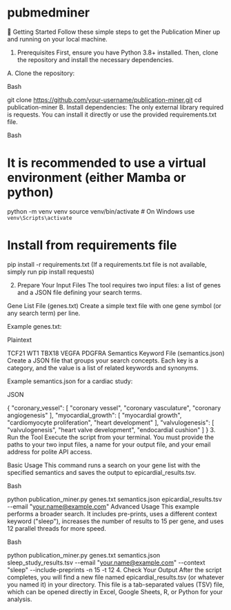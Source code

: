 # pubmedminer

🚀 Getting Started
Follow these simple steps to get the Publication Miner up and running on your local machine.

1. Prerequisites
First, ensure you have Python 3.8+ installed. Then, clone the repository and install the necessary dependencies.

A. Clone the repository:

Bash

git clone https://github.com/your-username/publication-miner.git
cd publication-miner
B. Install dependencies:
The only external library required is requests. You can install it directly or use the provided requirements.txt file.

Bash

# It is recommended to use a virtual environment (either Mamba or python)
python -m venv venv
source venv/bin/activate  # On Windows use `venv\Scripts\activate`

# Install from requirements file
pip install -r requirements.txt
(If a requirements.txt file is not available, simply run pip install requests)

2. Prepare Your Input Files
The tool requires two input files: a list of genes and a JSON file defining your search terms.

Gene List File (genes.txt)
Create a simple text file with one gene symbol (or any search term) per line.

Example genes.txt:

Plaintext

TCF21
WT1
TBX18
VEGFA
PDGFRA
Semantics Keyword File (semantics.json)
Create a JSON file that groups your search concepts. Each key is a category, and the value is a list of related keywords and synonyms.

Example semantics.json for a cardiac study:

JSON

{
    "coronary_vessel": [
        "coronary vessel",
        "coronary vasculature",
        "coronary angiogenesis"
    ],
    "myocardial_growth": [
        "myocardial growth",
        "cardiomyocyte proliferation",
        "heart development"
    ],
    "valvulogenesis": [
        "valvulogenesis",
        "heart valve development",
        "endocardial cushion"
    ]
}
3. Run the Tool
Execute the script from your terminal. You must provide the paths to your two input files, a name for your output file, and your email address for polite API access.

Basic Usage
This command runs a search on your gene list with the specified semantics and saves the output to epicardial_results.tsv.

Bash

python publication_miner.py genes.txt semantics.json epicardial_results.tsv --email "your.name@example.com"
Advanced Usage
This example performs a broader search. It includes pre-prints, uses a different context keyword ("sleep"), increases the number of results to 15 per gene, and uses 12 parallel threads for more speed.

Bash

python publication_miner.py genes.txt semantics.json sleep_study_results.tsv --email "your.name@example.com" --context "sleep" --include-preprints -n 15 -t 12
4. Check Your Output
After the script completes, you will find a new file named epicardial_results.tsv (or whatever you named it) in your directory. This file is a tab-separated values (TSV) file, which can be opened directly in Excel, Google Sheets, R, or Python for your analysis.
